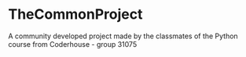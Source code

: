 # TheCommonProject
A community developed project made by the classmates of the Python course from Coderhouse - group 31075
